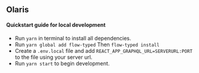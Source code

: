 ## Olaris

#### Quickstart guide for local development

-   Run `yarn` in terminal to install all dependencies.
-   Run `yarn global add flow-typed` Then `flow-typed install` 
-   Create a `.env.local` file and add `REACT_APP_GRAPHQL_URL=SERVERURL:PORT` to the file using your server url.
-   Run `yarn start` to begin development.
